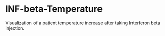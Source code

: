 # INF-beta-Temperature
Visualization of a patient temperature increase after taking Interferon beta injection.
